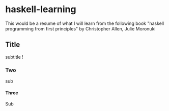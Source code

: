 # haskell-learning
This would be a resume of what I will learn from the following book "haskell programming from first principles" by Christopher Allen, Julie Moronuki 

## Title
subtitle !
### Two
sub

#### Three
Sub
